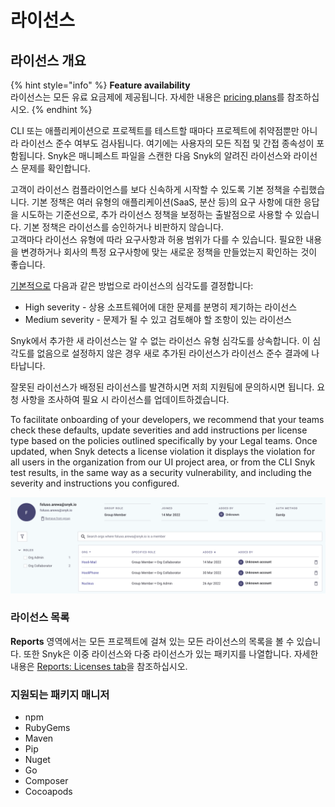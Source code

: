 # 라이선스

## 라이선스 개요

{% hint style="info" %}
**Feature availability**\
라이선스는 모든 유료 요금제에 제공됩니다. 자세한 내용은 [pricing plans](https://snyk.io/plans/)를 참조하십시오.
{% endhint %}

CLI 또는 애플리케이션으로 프로젝트를 테스트할 때마다 프로젝트에 취약점뿐만 아니라 라이선스 준수 여부도 검사됩니다. 여기에는 사용자의 모든 직접 및 간접 종속성이 포함됩니다. Snyk은 매니페스트 파일을 스캔한 다음 Snyk의 알려진 라이선스와 라이선스 문제를 확인합니다.

고객이 라이선스 컴플라이언스를 보다 신속하게 시작할 수 있도록 기본 정책을 수립했습니다. 기본 정책은 여러 유형의 애플리케이션(SaaS, 분산 등)의 요구 사항에 대한 응답을 시도하는 기준선으로, 추가 라이선스 정책을 보정하는 출발점으로 사용할 수 있습니다. 기본 정책은 라이선스를 승인하거나 비판하지 않습니다.\
고객마다 라이선스 유형에 따라 요구사항과 허용 범위가 다를 수 있습니다. 필요한 내용을 변경하거나 회사의 특정 요구사항에 맞는 새로운 정책을 만들었는지 확인하는 것이 좋습니다.

[기본적으로](https://docs.snyk.io/fixing-and-prioritizing-issues/policies/shared-policies-overview) 다음과 같은 방법으로 라이선스의 심각도를 결정합니다:

* High severity - 상용 소프트웨어에 대한 문제를 분명히 제기하는 라이선스
* Medium severity - 문제가 될 수 있고 검토해야 할 조항이 있는 라이선스

Snyk에서 추가한 새 라이선스는 알 수 없는 라이선스 유형 심각도를 상속합니다. 이 심각도를 없음으로 설정하지 않은 경우 새로 추가된 라이선스가 라이선스 준수 결과에 나타납니다.

잘못된 라이선스가 배정된 라이선스를 발견하시면 저희 지원팀에 문의하시면 됩니다. 요청 사항을 조사하여 필요 시 라이선스를 업데이트하겠습니다.

To facilitate onboarding of your developers, we recommend that your teams check these defaults, update severities and add instructions per license type based on the policies outlined specifically by your Legal teams. Once updated, when Snyk detects a license violation it displays the violation for all users in the organization from our UI project area, or from the CLI Snyk test results, in the same way as a security vulnerability, and including the severity and instructions you configured.

![](<../../../.gitbook/assets/image (2).png>)

### 라이선스 목록

**Reports** 영역에서는 모든 프로젝트에 걸쳐 있는 모든 라이선스의 목록을 볼 수 있습니다. 또한 Snyk은 이중 라이선스와 다중 라이선스가 있는 패키지를 나열합니다. 자세한 내용은 [Reports: Licenses tab](reports-licenses-tab.md)을 참조하십시오.

### 지원되는 패키지 매니저

* npm
* RubyGems
* Maven
* Pip
* Nuget
* Go
* Composer
* Cocoapods
